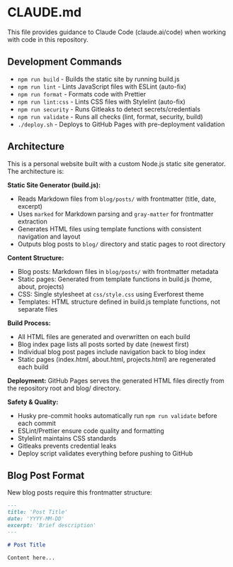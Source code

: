 # CLAUDE.md

This file provides guidance to Claude Code (claude.ai/code) when working with code in this repository.

## Development Commands

- `npm run build` - Builds the static site by running build.js
- `npm run lint` - Lints JavaScript files with ESLint (auto-fix)
- `npm run format` - Formats code with Prettier
- `npm run lint:css` - Lints CSS files with Stylelint (auto-fix)
- `npm run security` - Runs Gitleaks to detect secrets/credentials
- `npm run validate` - Runs all checks (lint, format, security, build)
- `./deploy.sh` - Deploys to GitHub Pages with pre-deployment validation

## Architecture

This is a personal website built with a custom Node.js static site generator. The architecture is:

**Static Site Generator (build.js):**

- Reads Markdown files from `blog/posts/` with frontmatter (title, date, excerpt)
- Uses `marked` for Markdown parsing and `gray-matter` for frontmatter extraction
- Generates HTML files using template functions with consistent navigation and layout
- Outputs blog posts to `blog/` directory and static pages to root directory

**Content Structure:**

- Blog posts: Markdown files in `blog/posts/` with frontmatter metadata
- Static pages: Generated from template functions in build.js (home, about, projects)
- CSS: Single stylesheet at `css/style.css` using Everforest theme
- Templates: HTML structure defined in build.js template functions, not separate files

**Build Process:**

- All HTML files are generated and overwritten on each build
- Blog index page lists all posts sorted by date (newest first)
- Individual blog post pages include navigation back to blog index
- Static pages (index.html, about.html, projects.html) are regenerated each build

**Deployment:**
GitHub Pages serves the generated HTML files directly from the repository root and blog/ directory.

**Safety & Quality:**

- Husky pre-commit hooks automatically run `npm run validate` before each commit
- ESLint/Prettier ensure code quality and formatting
- Stylelint maintains CSS standards
- Gitleaks prevents credential leaks
- Deploy script validates everything before pushing to GitHub

## Blog Post Format

New blog posts require this frontmatter structure:

```markdown
---
title: 'Post Title'
date: 'YYYY-MM-DD'
excerpt: 'Brief description'
---

# Post Title

Content here...
```
